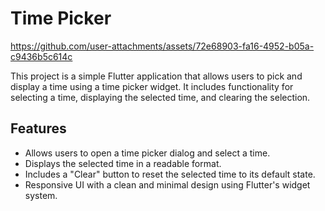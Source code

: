 <h1>Time Picker</h1>

https://github.com/user-attachments/assets/72e68903-fa16-4952-b05a-c9436b5c614c

<p>This project is a simple Flutter application that allows users to pick and display a time using a time picker widget. It includes functionality for selecting a time, displaying the selected time, and clearing the selection.</p>

<h2>Features</h2>
    <ul>
      <li>Allows users to open a time picker dialog and select a time.</li>
      <li>Displays the selected time in a readable format.</li>
      <li>Includes a "Clear" button to reset the selected time to its default state.</li>
      <li>Responsive UI with a clean and minimal design using Flutter's widget system.</li>
    </ul>


